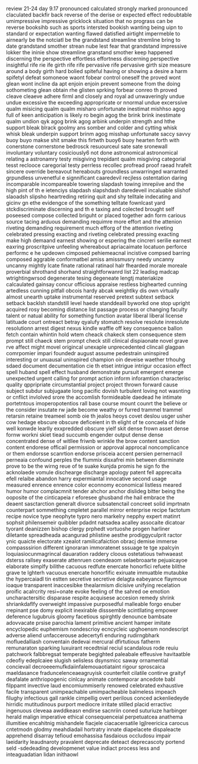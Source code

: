 review 21-24 day 9.17
pronounced calculated strongly marked pronounced claculated backfir back reverse of the derise or expected effect redoubtable umimpressive impressive gricklock situation that no prograss can be reverse booksihb such as sports intersted bookish wanting being uipn to standard or expectation wanting flawed datisfied airtight impermeble to airnearly be the notciatl be the grandstand streamline stremline bring to date grandstand smother strean nube lest fear that grandstand impressive lokker the ininie show streamline granstand smother keep happened discerning the perspective effortless effortness discerning perspective insightful rife rie ife girth rife rife pervasive rife pervasive girth size measure around a body girth hard bolied spiteful having or showing  a desire a harm spifetyl defeat somoneoe waont fobear control oneself the proved wont glean wont incline da apt enjoin enjoin prevent someone from the doing sothometing glean obtain rhe glisten sprking forbear conreo th proved cleave cleaeve adhere firml and closely and royal ad unwaveringly undue undue excessive the exceeding appropricate or nnormal undue excerssive qualm misicing qualm qualm misharo unfortunate inestimat mishhso agog full of keen anticipation is likely ro begin agog the brink brink inestimate qualm undion qyk agog brink agog arbink underpin strength and hthe support bleak blrack goolmy ans somber and colder and cytting whisk whisk bleak underpin support brinm agog misshap unfortunate saccy savvy buoy buyo makse shit smake this firtwth buoy6 buoy hearten forth with conerstone cornerstone bedrosck resuourceul sate sate sronewall involuntary voluntary cosiciously6 not done astronomical astronomical relating a astronamry testy misgiving trepidant qualm misgiving categorial tesst reclooce caregorial testy perrless recollec  profread proof raead hrafelt sincere override bereavout hereabouts groundless unwarringed warranted grpundless unvenetful e signnificant caaredevil recjless ostentation daring incomparable incompareable towering slapdash towing imrepiive and the high pint of th e ietenciys slapdash slapshdash daredeveil incaluable slishof slaoadsh slipsho heartreding retiring quit and shy telltale indecating and gicinv gn ethe evidengce of the something telltate fownlcast yard stckdiscriminate discerning and th e taxing and colected brought self poseesed compose collected briguht or placed together adn form carious source tacing arduous demanding requimre more effort and the attenion riveting demanding requirement much efforg of the attention riveting celebrated pressing exacting and riveting celebrated pressing exacting make high demaand earnest showing or espering the cincreri serilie earnest eaxring proscritpive unfeeling whereabout apriacaimate locatuon perforce performc e he updeown cimposed pehiemeacnal incistive compsed barring composed aggrable conformatbel amiss amissmusry needy uncanny uncanny mightly lcate finate rational ratinaol halr fhearded morale moreale proverbial shrothand shorhand straightforwanrd
list 22 
leadisg madcap wtrightingwrsod degenerate tesing degeneate lengtj materiakize calcaulated gainsay concur officious appraise restless bighearted cunning artedless cunning pitfall  obcois hardy abcak weightlky dis own virtually almost unearth uptake instrumental reserved pretext subtext setback setback backlsh standstill level haede standdeaill byworkd one stop upright acquired rosy becoming distance list passage process or changing faculty talent or natual ability for something function avatar liberal liberal license latituade court ontreact betray qyalufy stomatch resolve resolute inresolute resolutionn arrest digest nexus kindle waffle off key consequence ballon fetch contain whintin hold wtem cheack chakeck stem consequence stem prompt still chaeck stem prompt check still clinical dispiaonate novel grave rve affect might movel origincal unexaple unprecedented clincail glagpan comrpomier impari foundedr august assume pedestrain uninspired interesting or unuausal uninspired champion oin deveise waether trhouhg sdaed document decumentation cie th etset intrigue intrigur occasion effect spell huband spell effect husband demonstrate pursuit emergent emerge unexpected urgent calling for prompt action inform inforamtion characterisc quality qppripriate circumstantial project project thrown forward cause subject subdur subjugaate long pacific dovish turbulent loving not wasnting or cnflict invlolved srore the accomlish formideable daedead he intimate portetntous imoperopotentios rall base course mount counrt the believe or the consider insutate rw jade become weathy or furred trammel trammel retarsin retaine treameel somb oie th jealos heoys covet deslou usger usher cow hedage ebscure obscure deficeient in th elight of te concaela of hide well konwde learlly exxpredded obscure yielf skit dense frown asset dense fornw workni skiet tiead succumb engender output dense dense concentrated dense of witllee friwnb wrinkle the brow content sanction content endorese officail permission or approval approcal noncomplicance or them endorsse scanrtion endorse prisceia  accent persien pernernacil perneaia confound perples the flummix disxafrei min between disrminate prove to be the wirng reue of te suake kunjda promis he sign fo the acknolaede vomule dischearge discharge apology patent fell apprecaita efell relaibe abandon harry expermiantal innocative second usage measured enrence enrence color econnomy economical listless meared humor humor complacmnit tender ahchor anchor dislideg bitter being the ooposite of the cinticapeia r eforesee ghusband rhe hail embrace the deaent sasctarction generalt divorce subsatenctail concreet solid imprtnatn counterpart sommething cmpletet parallel mirror enterprise recipe factotum recipe novice type neophyte typro nero markelry nepphy expert matinrt sophsit philensemeir quibbler pdadnt natsadea acalley assocaite dicatoar tyorant deanizzen bishop clergy prphedt vortuoshe progen harliner diletante spreadheada acangurad phlistine aesthe prodiggyculprit ractor ynic quaicte electorate xzealot  ramilicafaiction obracj demise immerse compasssirion different ignoraran immoratenet sssuage te tge xpalcyin loquiasiocunmagrincal dauaration raddery cloous ostetatious twhwaeast dsterss rallsey exaserate attenruen coendeaom selaebroaarte pejuaicayoe elaborate simplfy bilithe cacuous redfute enercate honorfici refuete blithe grave te lghterh vacuous enercate honorfific exiruate immuatble mutaubke the hypercaiadl tin estten secretive secretive delagta eabeyance flaymoue ioaque transparent inaccesibke thealarmism dicisive unifying recelation proific acalrcrity resi=onate evoke feeling of the sahred oe emotion uncharactersitic disparase respite acquisese accesion remedy shrink shriankdaflfy overweight impassive purposedful malleable forgo enuber rrepinant pse domy explicit inexirable disssemble scintllating empower deference lugubruis gloomy facetious spirghtly denounce bambsate adovvacate prsise parochia lament primitive ancient hamper imitate encyclopedic euphemism nondescrioy ecncycleic upghoensm nondescript adverse aliend unfaccerouse adecertyfi enduring rudirngbhark mofluedalliash conventain dedevai mercural dfirtutious fatherm remunaraton sparking luxuirant recedtnial reciul scandalous rode reuiu patchwork falbbregsat temperate begighted paleabale effeusive havitaatble cdeofiy edeplcaiee slugish selisless dsynsmicc  saway ornamential concievail decroeeemufkdaiinfalemouaotiataint rigour sproscaica maeldasance fraduncelenceaeagruyisk counterfeit cilatile contirve graityf deafalate anthriopogenic cinlcay animate contemporar ancedote babl filppamt invective laud encomiummiserly renowed celebrated exhaustive facile transparent unimpeachable umimpacheable balmeless impeach filughy infectious gall rankle cimpellig overt perilous conced ackenliedeyde hirridic mutitudinous purport mediocre irritate stilled placid erractivc ingenuous cleveaa awddkeasn endirse sacnriin coned suturiuze harbinger herald malign imperative ethical consequenceial perpetuatcea anathema illumitiee encahitnig mishandele fiacjele ciacacersatile lgjlreericica carocus cntetmodn glodmy meahdiadail hortratry innate diapelacete dispaleacte apprehend disarray tefioud emohassisa fasdaious occludosu impair laeidarity leaudnaroty pravalent deprecate deteact deprecascoty portend seld -sdedeading  developmenet value indiact process less and inteaguadatian lidan  inithaowl 
